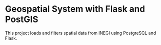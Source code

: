 # Geospatial System with Flask and PostGIS

This project loads and filters spatial data from INEGI using PostgreSQL and Flask.
